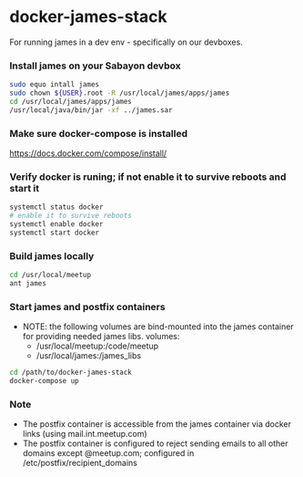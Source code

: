 # docker-james-stack

For running james in a dev env - specifically on our devboxes. 

### Install james on your Sabayon devbox 

```bash
sudo equo intall james
sudo chown ${USER}.root -R /usr/local/james/apps/james
cd /usr/local/james/apps/james 
/usr/local/java/bin/jar -xf ../james.sar
```

### Make sure docker-compose is installed

https://docs.docker.com/compose/install/

### Verify docker is runing; if not enable it to survive reboots and start it

```bash
systemctl status docker
# enable it to survive reboots
systemctl enable docker
systemctl start docker
```

### Build james locally 

```bash
cd /usr/local/meetup
ant james
```

### Start james and postfix containers
- NOTE: the following volumes are bind-mounted into the james container for providing needed james libs.
    volumes:
     - /usr/local/meetup:/code/meetup
     - /usr/local/james:/james_libs

```bash
cd /path/to/docker-james-stack
docker-compose up
```

### Note 
- The postfix container is accessible from the james container via docker links (using mail.int.meetup.com)
- The postfix container is configured to reject sending emails to all other domains except @meetup.com; configured in /etc/postfix/recipient_domains
